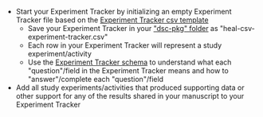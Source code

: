 <!--## Low and late results support-->
* Start your Experiment Tracker by initializing an empty Experiment Tracker file based on the [Experiment Tracker csv template](https://raw.githubusercontent.com/norc-heal/heal-data-pkg-tool/main/heal-csv-experiment-tracker.csv)
  * Save your Experiment Tracker in your ["dsc-pkg" folder](../../terms/index.md#dsc-pkg-folder) as "heal-csv-experiment-tracker.csv"
  * Each row in your Experiment Tracker will represent a study experiment/activity 
  * Use the [Experiment Tracker schema](../../schemas/md_experiment_tracker.md) to understand what each "question"/field in the Experiment Tracker means and how to "answer"/complete each "question"/field
* Add all study experiments/activities that produced supporting data or other support for any of the results shared in your manuscript to your Experiment Tracker
